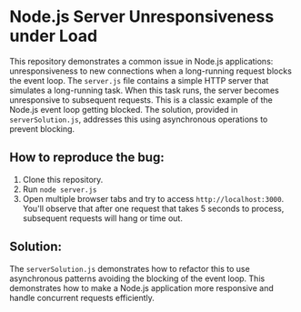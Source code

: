 # Node.js Server Unresponsiveness under Load

This repository demonstrates a common issue in Node.js applications: unresponsiveness to new connections when a long-running request blocks the event loop.  The `server.js` file contains a simple HTTP server that simulates a long-running task.  When this task runs, the server becomes unresponsive to subsequent requests. This is a classic example of the Node.js event loop getting blocked.  The solution, provided in `serverSolution.js`, addresses this using asynchronous operations to prevent blocking.

## How to reproduce the bug:
1. Clone this repository.
2. Run `node server.js`
3. Open multiple browser tabs and try to access `http://localhost:3000`.  You'll observe that after one request that takes 5 seconds to process, subsequent requests will hang or time out.

## Solution:
The `serverSolution.js` demonstrates how to refactor this to use asynchronous patterns avoiding the blocking of the event loop.  This demonstrates how to make a Node.js application more responsive and handle concurrent requests efficiently.